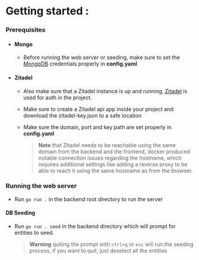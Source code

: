 # Getting started :

### Prerequisites
- #### Mongo
    - Before running the web server or seeding, make sure to set the [MongoDB](https://www.mongodb.com/) credentials properly in **config.yaml**
- #### Zitadel
    -  Also make sure that a Zitadel instance is up and running, [Zitadel](https://zitadel.com/) is used for auth in the project.
    - Make sure to create a Zitadel api app inside your project and download the zitadel-key.json to a safe location
    - Make sure the domain, port and key path are set properly in **config.yaml**

        > **__Note__** that Zitadel needs to be reachable using the same domain from the backend and the frontend, docker produced notable connection issues regarding the hostname, which requires additional settings like adding a reverse proxy to be able to reach it using the same hostname as from the browser.

### Running the web server
- Run `go run .` in the backend root directory to run the server


#### DB Seeding
- Run `go run . seed` in the backend directory which will prompt for entities to seed.
    > **Warning**  quiting the prompt with `ctrl+q` or `esc` will run the seeding process, if you want to quit, just deselect all the entities




